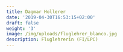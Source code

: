 ```yaml
---
title: Dagmar Hollerer
date: '2019-04-30T16:53:15+02:00'
draft: false
weight: '3'
image: /img/uploads/fluglehrer_blanco.jpg
description: Fluglehrerin (FI/LPC)
---
```

